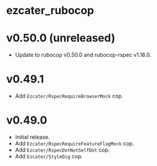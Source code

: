 # ezcater_rubocop

# v0.50.0 (unreleased)
- Update to rubocop v0.50.0 and rubocop-rspec v1.18.0.

# v0.49.1
- Add `Ezcater/RspecRequireBrowserMock` cop.

# v0.49.0
- Initial release.
- Add `Ezcater/RspecRequireFeatureFlagMock` cop.
- Add `Ezcater/RspecDotNotSelfDot` cop.
- Add `Ezcater/StyleDig` cop.
